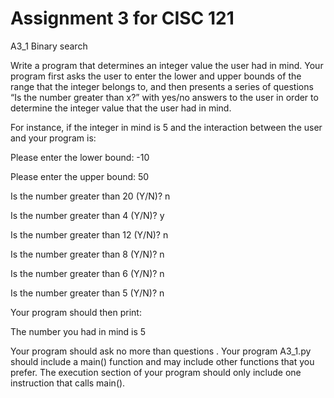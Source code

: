 # Assignment 3 for CISC 121
A3_1 Binary search 

Write a program that determines an integer value the user had in mind. Your program first asks the user to enter the lower and upper bounds of the range that the integer belongs to, and then presents a series of questions “Is the number greater than x?” with yes/no answers to the user in order to determine the integer value that the user had in mind. 

For instance, if the integer in mind is 5 and the interaction between the user and your program is:

Please enter the lower bound: -10

Please enter the upper bound: 50

Is the number greater than 20 (Y/N)? n

Is the number greater than 4 (Y/N)? y

Is the number greater than 12 (Y/N)? n

Is the number greater than 8 (Y/N)? n

Is the number greater than 6 (Y/N)? n

Is the number greater than 5 (Y/N)? n

Your program should then print:

The number you had in mind is 5

 

Your program should ask no more than  questions . Your program A3_1.py should include a main() function and may include other functions that you prefer. The execution section of your program should only include one instruction that calls main().